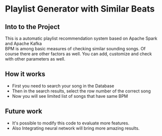 # Playlist Generator with Similar Beats
## Into to the Project
This is a automatic playlist recommendation system based on Apache Spark and Apache Kafka \
BPM is among basic measures of checking similar sounding songs. Of course there are other factors as well. You can add, customize and check with other parameters as well.
## How it works
- First you need to search your song in the Database
- Then in the search results, select the row number of the correct song
- Now you will see limited list of songs that have same BPM
## Future work
- It's possible to modify this code to evaluate more features.
- Also Integrating neural network will bring more amazing results.
